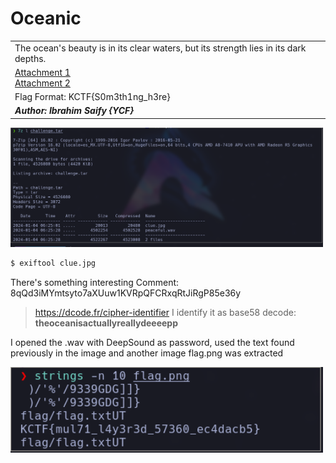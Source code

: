 # Oceanic
|   |
|---|
|The ocean's beauty is in its clear waters, but its strength lies in its dark depths.|
|[Attachment 1](https://drive.google.com/file/d/1AUkb75vryU1bMce4i3dvm1fLM8ZPjnH6/view?usp=sharing)  <br>[Attachment 2](https://drive.google.com/file/d/1hPSdx_2bcyrQyN6H93SllQTBfpL3Pb7f/view?usp=sharing)|
|Flag Format: KCTF{S0m3th1ng_h3re}|
|_**Author: Ibrahim Saify {YCF}**_|

<img src="7z.png" width="500"/>

```bash
$ exiftool clue.jpg
```

There's something interesting
Comment:  8qQd3iMYmtsyto7aXUuw1KVRpQFCRxqRtJiRgP85e36y


> https://dcode.fr/cipher-identifier
> I identify it as base58
> decode: **theoceanisactuallyreallydeeeepp**

I opened the .wav with DeepSound as password, used the text found previously in the image and another image flag.png was extracted


<img src="strings.png" width="500"/>

